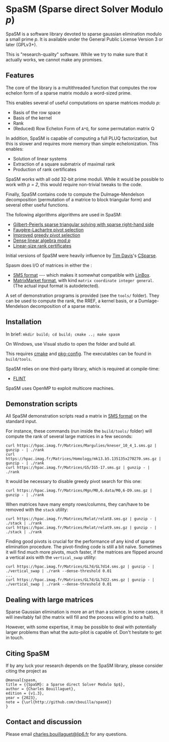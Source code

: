 SpaSM (Sparse direct Solver Modulo _p_)
=======================================

SpaSM is a software library devoted to sparse gaussian elimination modulo a small prime _p_. 
It is available under the General Public License Version 3 or later (GPLv3+).

This is "research-quality" software. While we try to make sure that it actually works, we cannot make any promises.

Features
--------

The core of the library is a multithreaded function that computes the row echelon form of a sparse matrix modulo a word-sized prime. 

This enables several of useful computations on sparse matrices modulo _p_:
  * Basis of the row space
  * Basis of the kernel
  * Rank
  * (Reduced) Row Echelon Form of `A*Q`, for some permutation matrix Q

In addition, SpaSM is capable of computing a full PLUQ factorization, but this is slower and requires more memory than simple echelonization. This enables:
  * Solution of linear systems
  * Extraction of a square submatrix of maximal rank
  * Production of rank certificates

SpaSM works with all odd 32-bit prime moduli.  While it would be possible to work with _p = 2_, this would require non-trivial tweaks to the code. 

Finally, SpaSM contains code to compute the Dulmage-Mendelson decomposition (permutation of a matrice to block triangular form) and several other useful functions.

The following algorithms algorithms are used in SpaSM:
  * [Gilbert-Peierls sparse triangular solving with sparse right-hand side](https://doi.org/10.1137/0909058)
  * [Faugère-Lachartre pivot selection](http://www-almasty.lip6.fr/~bouillaguet/pub/CASC16.pdf)
  * [Improved greedy pivot selection](http://www-almasty.lip6.fr/~bouillaguet/pub/PASCO17.pdf)
  * [Dense linear algebra mod _p_](https://hal.science/hal-00018223/)
  * [Linear-size rank certificates](https://prism.ucalgary.ca/server/api/core/bitstreams/b00bb76d-12bf-41c2-9fed-88cd774d3b29/content)

Initial versions of SpaSM were heavily influence by
[Tim Davis](http://faculty.cse.tamu.edu/davis/)'s [CSparse](http://faculty.cse.tamu.edu/davis/publications_files/CSparse.zip). 

Spasm does I/O of matrices in either the :
  * [SMS format](http://hpac.imag.fr/) --- which makes it somewhat compatible with [LinBox](http://linalg.org/).  
  * [MatrixMarket format](https://math.nist.gov/MatrixMarket/), with kind `matrix coordinate integer general`.
(The actual input format is autodetected).

A set of demonstration programs is provided (see the `tools/` folder). They can be used to compute the rank, the RREF, a kernel basis, or a Dumlage-Mendelson decomposition of a sparse matrix.


Installation
------------

In brief:
```mkdir build; cd build; cmake ..; make spasm```

On Windows, use Visual studio to open the folder and build all.

This requires [cmake](https://cmake.org) and [pkg-config](https://www.freedesktop.org/wiki/Software/pkg-config/). The executables can be found in `build/tools`.

SpaSM relies on one third-party library, which is required at compile-time:
  * [FLINT](https://flintlib.org/)

SpaSM uses OpenMP to exploit multicore machines.

Demonstration scripts
---------------------

All SpaSM demonstration scripts read a matrix in [SMS format](http://hpac.imag.fr/) on the standard input.

For instance, these commands (run inside the `build/tools/` folder) will compute the rank of several large matrices in a few seconds:
```
curl https://hpac.imag.fr/Matrices/Margulies/kneser_10_4_1.sms.gz | gunzip - | ./rank
curl https://hpac.imag.fr/Matrices/Homology/mk13.b5.135135x270270.sms.gz | gunzip - | ./rank
curl https://hpac.imag.fr/Matrices/G5/IG5-17.sms.gz | gunzip - | ./rank
```

It would be necessary to disable greedy pivot search for this one:
```
curl https://hpac.imag.fr/Matrices/Mgn/M0,6.data/M0,6-D9.sms.gz | gunzip - | ./rank
```

When matrices have many empty rows/columns, they can/have to be removed with the `stack` utility:
```
curl https://hpac.imag.fr/Matrices/Relat/relat8.sms.gz | gunzip - | ./stack | ./rank
curl https://hpac.imag.fr/Matrices/Relat/relat9.sms.gz | gunzip - | ./stack | ./rank
```

Finding good pivots is crucial for the performance of any kind of sparse elimination procedure. The pivot-finding code is still a bit naïve. Sometimes it will find much more pivots, much faster, if the matrices are flipped around a vertical axis with the `vertical_swap` utility:
```
curl https://hpac.imag.fr/Matrices/GL7d/GL7d14.sms.gz | gunzip - | ./vertical_swap | ./rank --dense-threshold 0.01
...
curl https://hpac.imag.fr/Matrices/GL7d/GL7d22.sms.gz | gunzip - | ./vertical_swap | ./rank --dense-threshold 0.01
```

Dealing with large matrices
---------------------------

Sparse Gaussian elimination is more an art than a science.  In some cases, it will inevitably fail (the matrix will fill and the process will grind to a halt). 

However, with some expertise, it may be possible to deal with potentially larger problems than what the auto-pilot is capable of. Don't hesitate to get in touch.

Citing SpaSM
------------

If by any luck your research depends on the SpaSM library, please consider citing the project as

```
@manual{spasm,
title = {{SpaSM}: a Sparse direct Solver Modulo $p$},
author = {Charles Bouillaguet},
edition = {v1.3},
year = {2023},
note = {\url{http://github.com/cbouilla/spasm}}
}
```

Contact and discussion
----------------------

Please email <charles.bouillaguet@lip6.fr> for any questions.